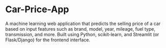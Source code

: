 # Car-Price-App
A machine learning web application that predicts the selling price of a car based on input features such as brand, model, year, mileage, fuel type, transmission, and more. Built using Python, scikit-learn, and Streamlit (or Flask/Django) for the frontend interface.

